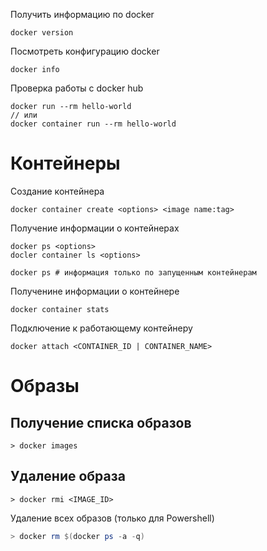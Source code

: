 Получить информацию по docker
```shell
docker version
```
Посмотреть конфигурацию docker
```shell
docker info
```
Проверка работы с docker hub
```shell
docker run --rm hello-world
// или
docker container run --rm hello-world
```
# Контейнеры
Создание контейнера
```shell
docker container create <options> <image name:tag>
```
Получение информации о контейнерах
```shell
docker ps <options>
docler container ls <options>

docker ps # информация только по запущенным контейнерам
```
Полученине информации о контейнере
```shell
docker container stats
```
Подключение к работающему контейнеру
```shell
docker attach <CONTAINER_ID | CONTAINER_NAME>
```
# Образы
## Получение списка образов
```shell
> docker images
```
## Удаление образа
```shell
> docker rmi <IMAGE_ID>
```
Удаление всех образов (только для Powershell)
```powershell
> docker rm $(docker ps -a -q)
```

